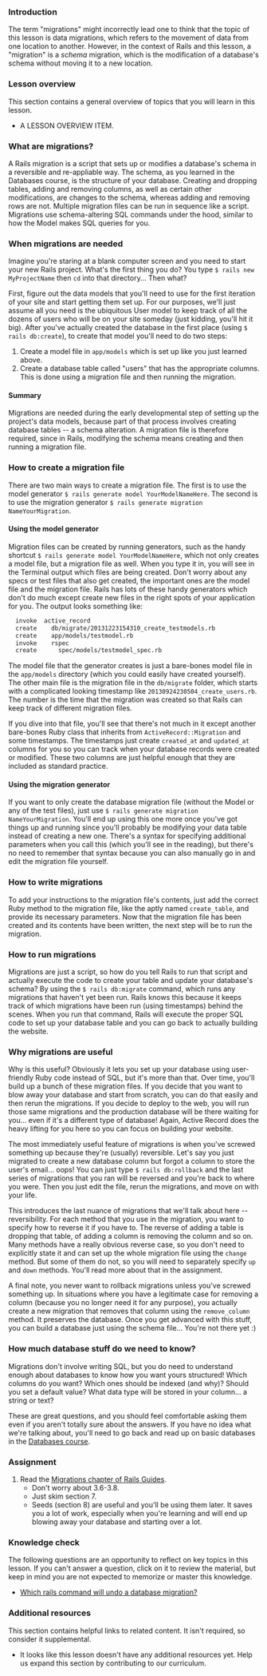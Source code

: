 ### Introduction

The term "migrations" might incorrectly lead one to think that the topic of this lesson is data migrations, which refers to the movement of data from one location to another. However, in the context of Rails and this lesson, a "migration" is a *schema* migration, which is the modification of a database's schema without moving it to a new location.

### Lesson overview

This section contains a general overview of topics that you will learn in this lesson.

- A LESSON OVERVIEW ITEM.

### What are migrations?

A Rails migration is a script that sets up or modifies a database's schema in a reversible and re-appliable way. The schema, as you learned in the Databases course, is the structure of your database. Creating and dropping tables, adding and removing columns, as well as certain other modifications, are changes to the schema, whereas adding and removing rows are not. Multiple migration files can be run in sequence like a script. Migrations use schema-altering SQL commands under the hood, similar to how the Model makes SQL queries for you.

### When migrations are needed

Imagine you're staring at a blank computer screen and you need to start your new Rails project. What's the first thing you do? You type `$ rails new MyProjectName` then `cd` into that directory... Then what?

First, figure out the data models that you'll need to use for the first iteration of your site and start getting them set up. For our purposes, we'll just assume all you need is the ubiquitous User model to keep track of all the dozens of users who will be on your site someday (just kidding, you'll hit it big). After you've actually created the database in the first place (using `$ rails db:create`), to create that model you'll need to do two steps:

1. Create a model file in `app/models` which is set up like you just learned above.
1. Create a database table called "users" that has the appropriate columns. This is done using a migration file and then running the migration.

#### Summary

Migrations are needed during the early developmental step of setting up the project's data models, because part of that process involves creating database tables -- a schema alteration. A migration file is therefore required, since in Rails, modifying the schema means creating and then running a migration file.

### How to create a migration file

There are two main ways to create a migration file. The first is to use the model generator `$ rails generate model YourModelNameHere`. The second is to use the migration generator `$ rails generate migration NameYourMigration`.

#### Using the model generator

Migration files can be created by running generators, such as the handy shortcut `$ rails generate model YourModelNameHere`, which not only creates a model file, but a migration file as well. When you type it in, you will see in the Terminal output which files are being created. Don't worry about any specs or test files that also get created, the important ones are the model file and the migration file. Rails has lots of these handy generators which don't do much except create new files in the right spots of your application for you. The output looks something like:

```bash
  invoke  active_record
  create    db/migrate/20131223154310_create_testmodels.rb
  create    app/models/testmodel.rb
  invoke    rspec
  create      spec/models/testmodel_spec.rb
```

The model file that the generator creates is just a bare-bones model file in the `app/models` directory (which you could easily have created yourself). The other main file is the migration file in the `db/migrate` folder, which starts with a complicated looking timestamp like `20130924230504_create_users.rb`. The number is the time that the migration was created so that Rails can keep track of different migration files.

If you dive into that file, you'll see that there's not much in it except another bare-bones Ruby class that inherits from `ActiveRecord::Migration` and some timestamps. The timestamps just create `created_at` and `updated_at` columns for you so you can track when your database records were created or modified. These two columns are just helpful enough that they are included as standard practice.

#### Using the migration generator

If you want to only create the database migration file (without the Model or any of the test files), just use `$ rails generate migration NameYourMigration`. You'll end up using this one more once you've got things up and running since you'll probably be modifying your data table instead of creating a new one. There's a syntax for specifying additional parameters when you call this (which you'll see in the reading), but there's no need to remember that syntax because you can also manually go in and edit the migration file yourself.

### How to write migrations

To add your instructions to the migration file's contents, just add the correct Ruby method to the migration file, like the aptly named `create_table`, and provide its necessary parameters. Now that the migration file has been created and its contents have been written, the next step will be to run the migration.

### How to run migrations

Migrations are just a script, so how do you tell Rails to run that script and actually execute the code to create your table and update your database's schema? By using the `$ rails db:migrate` command, which runs any migrations that haven't yet been run. Rails knows this because it keeps track of which migrations have been run (using timestamps) behind the scenes. When you run that command, Rails will execute the proper SQL code to set up your database table and you can go back to actually building the website.

### Why migrations are useful

Why is this useful? Obviously it lets you set up your database using user-friendly Ruby code instead of SQL, but it's more than that. Over time, you'll build up a bunch of these migration files. If you decide that you want to blow away your database and start from scratch, you can do that easily and then rerun the migrations. If you decide to deploy to the web, you will run those same migrations and the production database will be there waiting for you... even if it's a different type of database! Again, Active Record does the heavy lifting for you here so you can focus on building your website.

The most immediately useful feature of migrations is when you've screwed something up because they're (usually) reversible. <span id='rollback-knowledge-check'>Let's say you just migrated to create a new database column but forgot a column to store the user's email... oops! You can just type `$ rails db:rollback` and the last series of migrations that you ran will be reversed and you're back to where you were.</span> Then you just edit the file, rerun the migrations, and move on with your life.

This introduces the last nuance of migrations that we'll talk about here -- reversibility. For each method that you use in the migration, you want to specify how to reverse it if you have to. The reverse of adding a table is dropping that table, of adding a column is removing the column and so on. Many methods have a really obvious reverse case, so you don't need to explicitly state it and can set up the whole migration file using the `change` method. But some of them do not, so you will need to separately specify `up` and `down` methods. You'll read more about that in the assignment.

A final note, you never want to rollback migrations unless you've screwed something up. In situations where you have a legitimate case for removing a column (because you no longer need it for any purpose), you actually create a new migration that removes that column using the `remove_column` method. It preserves the database. Once you get advanced with this stuff, you can build a database just using the schema file... You're not there yet :)

### How much database stuff do we need to know?

Migrations don't involve writing SQL, but you do need to understand enough about databases to know how you want yours structured! Which columns do you want? Which ones should be indexed (and why)? Should you set a default value? What data type will be stored in your column... a string or text?

These are great questions, and you should feel comfortable asking them even if you aren't totally sure about the answers. If you have no idea what we're talking about, you'll need to go back and read up on basic databases in the [Databases course](/paths/full-stack-ruby-on-rails/courses/databases).

### Assignment

<div class="lesson-content__panel" markdown="1">

1. Read the [Migrations chapter of Rails Guides](http://guides.rubyonrails.org/active_record_migrations.html).
    - Don't worry about 3.6-3.8.
    - Just skim section 7.
    - Seeds (section 8) are useful and you'll be using them later.  It saves you a lot of work, especially when you're learning and will end up blowing away your database and starting over a lot.

</div>

### Knowledge check

The following questions are an opportunity to reflect on key topics in this lesson. If you can't answer a question, click on it to review the material, but keep in mind you are not expected to memorize or master this knowledge.

- [Which rails command will undo a database migration?](#rollback-knowledge-check)

### Additional resources

This section contains helpful links to related content. It isn't required, so consider it supplemental.

- It looks like this lesson doesn't have any additional resources yet. Help us expand this section by contributing to our curriculum.

